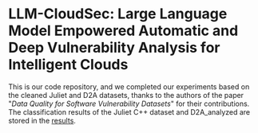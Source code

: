 # LLM-CloudSec: Large Language Model Empowered Automatic and Deep Vulnerability Analysis for Intelligent Clouds
This is our code repository, and we completed our experiments based on the cleaned Juliet and D2A datasets, thanks to the authors of the paper "_Data Quality for Software Vulnerability Datasets_" for their contributions.
The classification results of the Juliet C++ dataset and D2A_analyzed are stored in the [results](../results).
